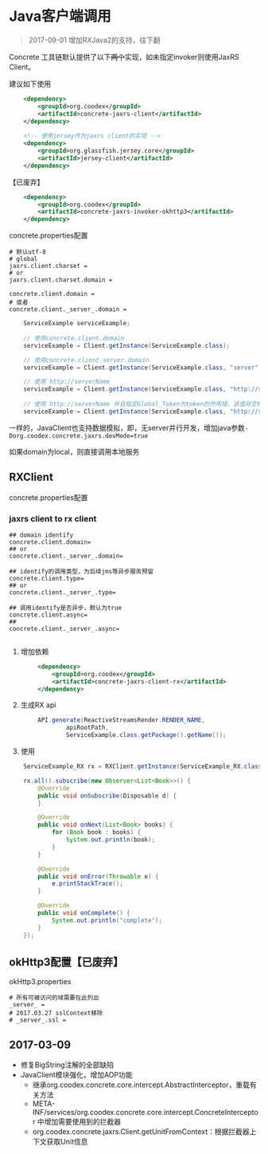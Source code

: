 # Java客户端调用

> 2017-09-01 增加RXJava2的支持，往下翻

Concrete 工具链默认提供了以下~~两个~~实现，如未指定invoker则使用JaxRS Client。

建议如下使用
```xml
    <dependency>
        <groupId>org.coodex</groupId>
        <artifactId>concrete-jaxrs-client</artifactId>
    </dependency>
    
    <!-- 使用jersey作为jaxrs client的实现 -->
    <dependency>
        <groupId>org.glassfish.jersey.core</groupId>
        <artifactId>jersey-client</artifactId>
    </dependency>

```

【已废弃】
```xml
    <dependency>
        <groupId>org.coodex</groupId>
        <artifactId>concrete-jaxrs-invoker-okhttp3</artifactId>
    </dependency>
```

concrete.properties配置

    # 默认utf-8
    # global
    jaxrs.client.charset = 
    # or
    jaxrs.client.charset.domain =

    concrete.client.domain = 
    # 或者
    concrete.client._server_.domain = 


```java
    ServiceExample serviceExample;
    
    // 使用concrete.client.domain
    serviceExample = Client.getInstance(ServiceExample.class);

    // 使用concrete.client.server.domain
    serviceExample = Client.getInstance(ServiceExample.class, "server");

    // 使用 http://serverName
    serviceExample = Client.getInstance(ServiceExample.class, "http://serverName");
    
    // 使用 http://serverName 并且指定Global_Token为token的作用域，该值非空相同的，共享token
    serviceExample = Client.getInstance(ServiceExample.class, "http://serverName", "Global_Token");
```

一样的，JavaClient也支持数据模拟，即，无server并行开发，增加java参数`-Dorg.coodex.concrete.jaxrs.devMode=true`

如果domain为local，则直接调用本地服务

## RXClient

concrete.properties配置



### jaxrs client to rx client

```properties
## domain identify
concrete.client.domain=
## or
concrete.client._server_.domain=

## identify的调用类型，为后续jms等异步服务预留
concrete.client.type=
## or
concrete.client._server_.type=

## 调用identify是否异步，默认为true
concrete.client.async=
##
concrete.client._server_.async=


```

1. 增加依赖
```xml
        <dependency>
            <groupId>org.coodex</groupId>
            <artifactId>concrete-jaxrs-client-rx</artifactId>
        </dependency>
```

2. 生成RX api
```java
        API.generate(ReactiveStreamsRender.RENDER_NAME,
                apiRootPath,
                ServiceExample.class.getPackage().getName());
```

3. 使用
```java
    ServiceExample_RX rx = RXClient.getInstance(ServiceExample_RX.class, domain);

    rx.all().subscribe(new Observer<List<Book>>() {
        @Override
        public void onSubscribe(Disposable d) {
        }

        @Override
        public void onNext(List<Book> books) {
            for (Book book : books) {
                System.out.println(book);
            }
        }

        @Override
        public void onError(Throwable e) {
            e.printStackTrace();
        }

        @Override
        public void onComplete() {
            System.out.println("complete");
        }
    });
```



## okHttp3配置【已废弃】
okHttp3.properties
    
    # 所有可被访问的域需要在此列出
    _server_ = 
    # 2017.03.27 sslContext移除
    # _server_.ssl =  

## 2017-03-09

- 修复BigString注解的全部缺陷
- JavaClient模块强化，增加AOP功能
    - 继承org.coodex.concrete.core.intercept.AbstractInterceptor，重载有关方法
    - META-INF/services/org.coodex.concrete.core.intercept.ConcreteInterceptor 中增加需要使用到的拦截器
    - org.coodex.concrete.jaxrs.Client.getUnitFromContext：根据拦截器上下文获取Unit信息
